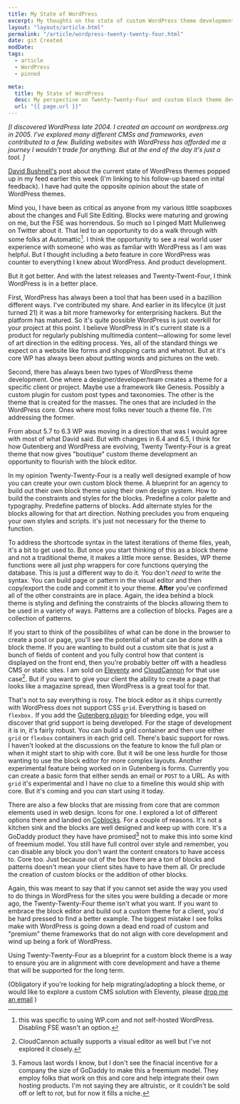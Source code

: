 ```yaml
---
title: My State of WordPress
excerpt: My thoughts on the state of custom WordPress theme development.
layout: "layouts/article.html"
permalink: "/article/wordpress-twenty-twenty-four.html"
date: git Created
modDate: 
tags:
  - article
  - WordPress
  - pinned

meta:
  title: My State of WordPress
  desc: My perspective on Twenty-Twenty-Four and custom block theme development .
  url: "{{ page.url }}"
---
```


*[I discovered WordPress late 2004. I created an account on wordpress.org in 2005. I've explored many different CMSs and frameworks, even contributed to a few. Building websites with WordPress has afforded me a journey I wouldn't trade for anything. But at the end of the day it's just a tool. ]*

[David Bushnell's](https://dbushell.com/2024/05/13/modern-wordpress-an-update/) post about the current state of WordPress themes popped up in my feed earlier this week (I'm linking to his follow-up based on inital feedback). I have had quite the opposite opinion about the state of WordPress themes.

Mind you, I have been as critical as anyone from my various little soapboxes about the changes and Full Site Editing. Blocks were maturing and growing on me, but the FSE was horrendous. So much so I pinged Matt Mullenweg on Twitter about it. That led to an opportunity to do a walk through with some folks at Automattic[^1]. I think the opportunity to see a real world user experience with someone who was as famliar with WordPress as I am was helpful. But I thought including a *beta* feature in core WordPress was counter to everything I knew about WordPress. And product development.

But it got better. And with the latest releases and Twenty-Twent-Four, I think WordPress is in a better place.

First, WordPress has always been a tool that has been used in a bazillion different ways. I've contributed my share. And earlier in its lifecylce (it just turned 21) it was a bit more frameworky for enterprising hackers. But the platform has matured. So it's quite possible WordPress is just overkill for your project at this point. I believe WordPress in it's current state is a product for regularly publshing multimedia content—allowing for some level of art direction in the editing process. Yes, all of the standard things we expect on a website like forms and shopping carts and whatnot. But at it's core WP has always been about putting words and pictures on the web. 

Second, there has always been two types of WordPress theme development. One where a designer/developer/team creates a theme for a specific client or project. Maybe use a framework like Genesis. Possibly a custom plugin for custom post types and taxonomies. The other is the theme that is created for the masses. The ones that are included in the WordPress core. Ones where most folks never touch a theme file. I'm addressing the former.

From about 5.7 to 6.3 WP was moving in a direction that was I would agree with most of what David said. But with changes in 6.4 and 6.5, I think for how Gutenberg and WordPress are evolving, Twenty Twenty-Four is a great theme that now gives "boutique" custom theme development an opportunity to flourish with the block editor. 

In my opinion Twenty-Twenty-Four is a really well designed example of how you can create your own custom block theme. A blueprint for an agency to build out their own block theme using their own design system. How to build the constraints and styles for the blocks. Predefine a color palette and typography. Predefine patterns of blocks. Add alternate styles for the blocks allowing for that art direction. Nothing precludes you from enqueing your own styles and scripts. it's just not necessary for the theme to function.

To address the shortcode syntax in the latest iterations of theme files, yeah, it's a bit to get used to. But once you start thinking of this as a block theme and not a traditional theme, it makes a little more sense. Besides, WP theme functions were all just php wrappers for core functions querying the database. This is just a different way to do it. You don't *need* to write the syntax. You can build page or pattern in the visual editor and then copy/export the code and commit it to your theme. **After** you've confirmed all of the other constraints are in place. Again, the idea behind a block theme is styling and defining the constraints of the blocks allowing them to be used in a variety of ways. Patterns are a collection of blocks. Pages are a collection of patterns.

If you start to think of the possibilites of what can be done in the browser to create a post or page, you'll see the potential of what can be done with a block theme. If you are wanting to build out a custom site that is just a bunch of fields of content and you fully control how that content is displayed on the front end, then you're probably better off with a headless CMS or static sites. I am sold on [Eleventy](https://www.11ty.dev/) and [CloudCannon](https://cloudcannon.com) for that use case[^2]. But if you want to give your client the ability to create a page that looks like a magazine spread, then WordPress is a great tool for that.

That's not to say everything is rosy. The block editor as it ships currently with WordPress does not support CSS `grid`. Everything is based on `flexbox.` If you add the [Gutenberg plugin](https://wordpress.org/plugins/gutenberg/) for bleeding edge, you will discover that grid support is being developed. For the stage of development it is in, it's fairly robust. You can build a grid container and then use either `grid` or `flexbox` containers in each grid cell. There's basic support for rows. I haven't looked at the discussions on the feature to know the full plan or when it might start to ship with core. But it will be one less hurdle for those wanting to use the block editor for more complex layouts. Another experimental feature being worked on in Gutenberg is forms. Currently you can create a basic form that either sends an email or `POST` to a URL. As with `grid` it's experimental and I have no clue to a timeline this would ship with core. But it's coming and you *can* start using it today.

There are also a few blocks that are missing from core that are common elements used in web design. Icons for one. I explored a lot of different options there and landed on [Coblocks](https://wordpress.org/plugins/coblocks/). For a couple of reasons. It's not a kitchen sink and the blocks are well designed and keep up with core. It's a GoDaddy product they have have promised[^3] not to make this into some kind of freemium model. You still have full control over style and remember, you can disable any block you don't want the content creators to have access to. Core too. Just because out of the box there are a ton of blocks and patterns doesn't mean your client sites have to have them all. Or preclude the creation of custom blocks or the addition of other blocks.

Again, this was meant to say that if you cannot set aside the way you used to do things in WordPress for the sites you were building a decade or more ago,  the Twenty-Twenty-Four theme isn't what you want. If you want to embrace the block editor and build out a custom theme for a client, you'd be hard pressed to find a better example. The biggest mistake I see folks make with WordPress is going down a dead end road of custom and "premium" theme frameworks that do not align with core development and wind up being a fork of WordPress.

Using Twenty-Twenty-Four as a blueprint for a custom block theme is a way to ensure you are in alignment with core development and have a theme that will be supported for the long term.

(Obligatory if you're looking for help migrating/adopting a block theme, or would like to explore a custom CMS solution with Eleventy, please [drop me an email](mailto:michael@webjanitor.consulting) )

[^1]: this was specific to using WP.com and not self-hosted WordPress. Disabling FSE wasn't an option.

[^2]: CloudCannon actually supports a visual editor as well but I've not explored it closely.

[^3]: Famous last words I know, but I don't see the finacial incentive for a company the size of GoDaddy to make this a freemium model. They employ folks that work on this and core and help integrate their own hosting products. I'm not saying they are altruistic, or it couldn't be sold off or left to rot, but for now it fills a niche.
 
 <a class="u-bridgy-fed" href="https://fed.brid.gy/" hidden="from-humans"></a>